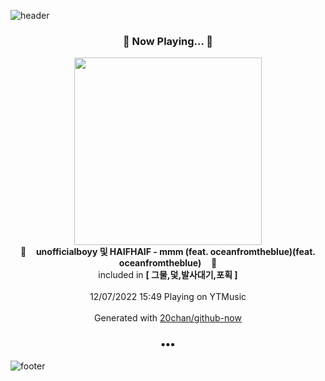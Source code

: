 ![header](https://capsule-render.vercel.app/api?type=wave&height=170&section=header&text=Hi.%20I'm%20SHIFT&fontColor=090707&fontAlignX=45&fontAlignY=65&fontSize=100)

<h3 align="center">🎵 Now Playing... 🎵</h3>
<p align="center">
  <a href="https://music.youtube.com/watch?v=b63RXHteeQ0">
    <img width="300" src="https://lh3.googleusercontent.com/Khbujpf3Vt7XREZy-SOLvYnfgFypr7KHSx_q9N5r8ezsGZkvVqCLom3-StWLtXJTY5mk2VMpZICPA4E">
  </a>
  <br>
  🎵&nbsp&nbsp&nbsp <b>unofficialboyy 및 HAIFHAIF - mmm (feat. oceanfromtheblue)(feat. oceanfromtheblue)</b> &nbsp&nbsp&nbsp🎵
  <br>
  included in <b>[ 그물,덫,발사대기,포획 ]</b>
  
  <br />
  <br />
  12/07/2022 15:49 Playing on YTMusic
  <br />
  <br />
  Generated with <a href="https://github.com/20chan/github-now">20chan/github-now</a>
</p>

<h3 align="center">•••</h3>

![footer](https://capsule-render.vercel.app/api?type=wave&height=150&section=footer)
